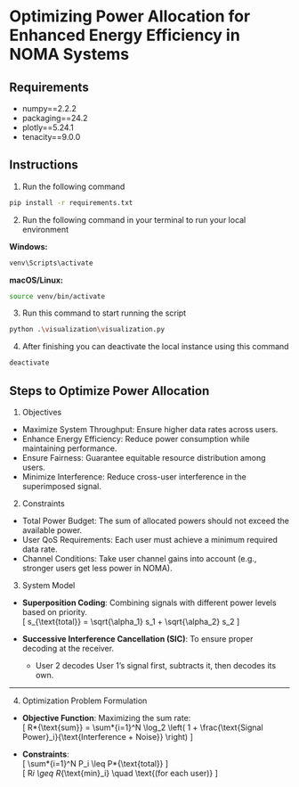 # Optimizing Power Allocation for Enhanced Energy Efficiency in NOMA Systems

## Requirements

- numpy==2.2.2
- packaging==24.2
- plotly==5.24.1
- tenacity==9.0.0

## Instructions

1. Run the following command

```bash
pip install -r requirements.txt
```

2. Run the following command in your terminal to run your local environment

**Windows:**

```bash
venv\Scripts\activate
```

**macOS/Linux:**

```bash
source venv/bin/activate
```

3. Run this command to start running the script

```bash
python .\visualization\visualization.py
```

4. After finishing you can deactivate the local instance using this command

```bash
deactivate
```

## Steps to Optimize Power Allocation

1. Objectives

- Maximize System Throughput: Ensure higher data rates across users.
- Enhance Energy Efficiency: Reduce power consumption while maintaining performance.
- Ensure Fairness: Guarantee equitable resource distribution among users.
- Minimize Interference: Reduce cross-user interference in the superimposed signal.

2. Constraints

- Total Power Budget: The sum of allocated powers should not exceed the available power.
- User QoS Requirements: Each user must achieve a minimum required data rate.
- Channel Conditions: Take user channel gains into account (e.g., stronger users get less power in NOMA).

3. System Model

- **Superposition Coding**: Combining signals with different power levels based on priority.  
  \[
  s\_{\text{total}} = \sqrt{\alpha_1} s_1 + \sqrt{\alpha_2} s_2
  \]

- **Successive Interference Cancellation (SIC)**: To ensure proper decoding at the receiver.
  - User 2 decodes User 1’s signal first, subtracts it, then decodes its own.

---

4. Optimization Problem Formulation

- **Objective Function**: Maximizing the sum rate:  
  \[
  R*{\text{sum}} = \sum*{i=1}^N \log_2 \left( 1 + \frac{\text{Signal Power}\_i}{\text{Interference + Noise}} \right)
  \]

- **Constraints**:  
  \[
  \sum*{i=1}^N P_i \leq P*{\text{total}}
  \]  
  \[
  R*i \geq R*{\text{min}\_i} \quad \text{(for each user)}
  \]
